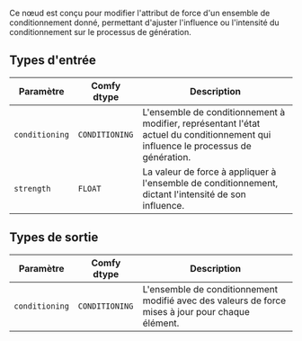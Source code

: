 Ce nœud est conçu pour modifier l'attribut de force d'un ensemble de conditionnement donné, permettant d'ajuster l'influence ou l'intensité du conditionnement sur le processus de génération.

## Types d'entrée

| Paramètre | Comfy dtype | Description |
|-----------|-------------|-------------|
| `conditioning` | `CONDITIONING` | L'ensemble de conditionnement à modifier, représentant l'état actuel du conditionnement qui influence le processus de génération. |
| `strength` | `FLOAT` | La valeur de force à appliquer à l'ensemble de conditionnement, dictant l'intensité de son influence. |

## Types de sortie

| Paramètre | Comfy dtype | Description |
|-----------|-------------|-------------|
| `conditioning` | `CONDITIONING` | L'ensemble de conditionnement modifié avec des valeurs de force mises à jour pour chaque élément. |